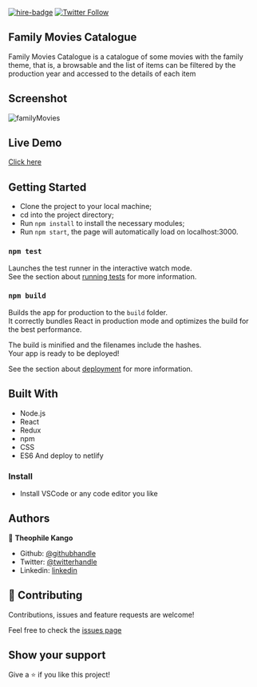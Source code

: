 [![hire-badge](https://img.shields.io/badge/Consult%20/%20Hire%20Theophile-Click%20to%20Contact-brightgreen)](mailto:fadhili.kango@gmail.com) [![Twitter Follow](https://img.shields.io/twitter/follow/Theophadh?label=Follow%20Theophile%20on%20Twitter&style=social)](https://twitter.com/Theophadh)


## Family Movies Catalogue

Family Movies Catalogue is a catalogue of some movies with the family theme, that is, a browsable and the list of items can be filtered by the production year and accessed to the details of each item

## Screenshot

![familyMovies](https://user-images.githubusercontent.com/49276315/89875305-65b6c480-dbbd-11ea-9c15-c2db851604b9.png)


## Live Demo

[Click here](https://redux-bookstore.netlify.app/)


## Getting Started
- Clone the project to your local machine;
- cd into the project directory;
- Run `npm install` to install the necessary modules;
- Run `npm start`, the page will automatically load on localhost:3000.

### `npm test`

Launches the test runner in the interactive watch mode.<br />
See the section about [running tests](https://facebook.github.io/create-react-app/docs/running-tests) for more information.

### `npm build`

Builds the app for production to the `build` folder.<br />
It correctly bundles React in production mode and optimizes the build for the best performance.

The build is minified and the filenames include the hashes.<br />
Your app is ready to be deployed!

See the section about [deployment](https://facebook.github.io/create-react-app/docs/deployment) for more information.


## Built With

- Node.js
- React
- Redux
- npm
- CSS
- ES6
And deploy to netlify

### Install

- Install VSCode or any code editor you like

## Authors

👤  **Theophile Kango**

- Github: [@githubhandle](https://github.com/Theophile-Kango)
- Twitter: [@twitterhandle](https://twitter.com/Theophadh)
- Linkedin: [linkedin](https://www.linkedin.com/in/theophile-kango)

## 🤝  Contributing

Contributions, issues and feature requests are welcome!

Feel free to check the [issues page](https://github.com/Theophile-Kango/react-calculator/issues)
## Show your support

Give a ⭐️  if you like this project!
